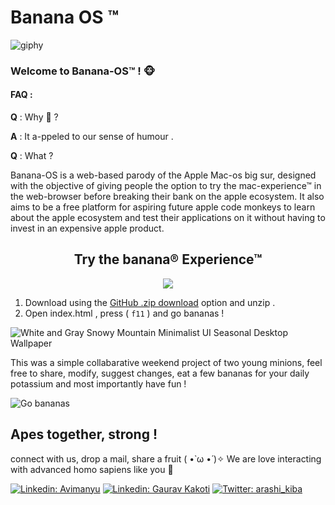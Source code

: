 # Banana OS ™
![giphy](https://user-images.githubusercontent.com/54982599/133894238-297e901c-4423-49e6-b6cc-a975c661be79.gif)

### Welcome to Banana-OS™ ! 🐵 

#### FAQ :

<b>Q</b> : Why 🍌 ?

<b>A</b> : It a-ppeled to our sense of humour .



<b>Q</b> : What ?


Banana-OS is a web-based parody of the Apple Mac-os big sur, designed with the objective of giving people the option to try the mac-experience™ in the web-browser before breaking their bank on the apple ecosystem. It also aims to be a free platform for aspiring future apple code monkeys to learn about the apple ecosystem and test their applications on it without having to invest in an expensive apple product. 




<h2 align="center">Try the banana® Experience™</h2>


<p align="center">
  <img src="https://user-images.githubusercontent.com/54982599/133919485-20a9f828-de2d-4476-90fc-dcf9ff3050eb.gif" />
</p>


1. Download using the [GitHub .zip download](https://github.com/Abhimanyu8/Banana-os/archive/refs/heads/main.zip) option and unzip .
2. Open index.html , press ( `f11` ) and go bananas !

![White and Gray Snowy Mountain Minimalist UI Seasonal Desktop Wallpaper](https://user-images.githubusercontent.com/54982599/133915150-7c727cd6-cebc-4227-bf96-3646c725e1dd.png)

This was a simple collabarative weekend project of two young minions, feel free to share, modify, suggest changes, eat a few bananas for your daily potassium and most importantly have fun !

![Go bananas](https://user-images.githubusercontent.com/54982599/133915468-f59e1324-c07e-4527-9c95-1cd8179a34ff.gif)

## Apes together, strong !
connect with us, drop a mail, share a fruit ( •̀ ω •́ )✧ We are love interacting with advanced homo sapiens like you 🙈

[![Linkedin: Avimanyu](https://img.shields.io/badge/-Avimanyu_Dutta-blue?style=flat-square&logo=Linkedin&logoColor=white&link=https://www.linkedin.com/in/avimanyu-dutta-shell-wizard)](https://www.linkedin.com/in/avimanyu-dutta-shell-wizard/)
[![Linkedin: Gaurav Kakoti](https://img.shields.io/badge/-Gaurav_Kakoti-blue?style=flat-square&logo=Linkedin&logoColor=white&link=https://www.linkedin.com/in/gaurav-kakoti-8a6223195)](https://www.linkedin.com/in/gaurav-kakoti-8a6223195/)
[![Twitter: arashi_kiba](https://img.shields.io/twitter/follow/arashi_kiba?style=social)](https://twitter.com/arashi_kiba)
